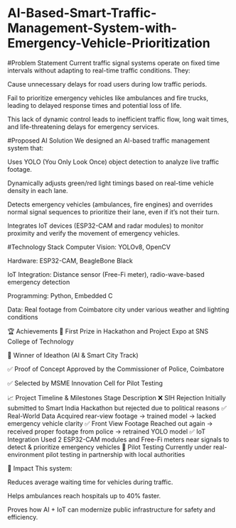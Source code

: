 # AI-Based-Smart-Traffic-Management-System-with-Emergency-Vehicle-Prioritization


#Problem Statement
Current traffic signal systems operate on fixed time intervals without adapting to real-time traffic conditions. They:

Cause unnecessary delays for road users during low traffic periods.

Fail to prioritize emergency vehicles like ambulances and fire trucks, leading to delayed response times and potential loss of life.

This lack of dynamic control leads to inefficient traffic flow, long wait times, and life-threatening delays for emergency services.

#Proposed AI Solution
We designed an AI-based traffic management system that:

Uses YOLO (You Only Look Once) object detection to analyze live traffic footage.

Dynamically adjusts green/red light timings based on real-time vehicle density in each lane.

Detects emergency vehicles (ambulances, fire engines) and overrides normal signal sequences to prioritize their lane, even if it’s not their turn.

Integrates IoT devices (ESP32-CAM and radar modules) to monitor proximity and verify the movement of emergency vehicles.

#Technology Stack
Computer Vision: YOLOv8, OpenCV

Hardware: ESP32-CAM, BeagleBone Black

IoT Integration: Distance sensor (Free-Fi meter), radio-wave-based emergency detection

Programming: Python, Embedded C

Data: Real footage from Coimbatore city under various weather and lighting conditions

🏆 Achievements
🥇 First Prize in Hackathon and Project Expo at SNS College of Technology

🥇 Winner of Ideathon (AI & Smart City Track)

✅ Proof of Concept Approved by the Commissioner of Police, Coimbatore

✅ Selected by MSME Innovation Cell for Pilot Testing

📈 Project Timeline & Milestones
Stage	Description
❌ SIH Rejection	Initially submitted to Smart India Hackathon but rejected due to political reasons
✅ Real-World Data	Acquired rear-view footage → trained model → lacked emergency vehicle clarity
✅ Front View Footage	Reached out again → received proper footage from police → retrained YOLO model
✅ IoT Integration	Used 2 ESP32-CAM modules and Free-Fi meters near signals to detect & prioritize emergency vehicles
🚀 Pilot Testing	Currently under real-environment pilot testing in partnership with local authorities

🎯 Impact
This system:

Reduces average waiting time for vehicles during traffic.

Helps ambulances reach hospitals up to 40% faster.

Proves how AI + IoT can modernize public infrastructure for safety and efficiency.

